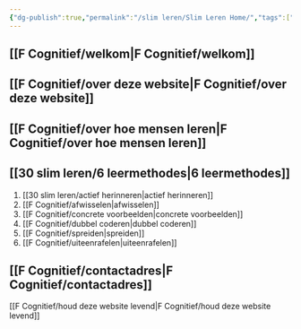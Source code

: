 ```yaml
---
{"dg-publish":true,"permalink":"/slim leren/Slim Leren Home/","tags":["gardenEntry"],"created":"2025-06-03T21:08:06.757+02:00","updated":"2025-06-04T15:25:30.735+02:00"}
---
```


## [[F Cognitief/welkom\|F Cognitief/welkom]]

## [[F Cognitief/over deze website\|F Cognitief/over deze website]]

## [[F Cognitief/over hoe mensen leren\|F Cognitief/over hoe mensen leren]]

## [[30 slim leren/6 leermethodes\|6 leermethodes]]

1. [[30 slim leren/actief herinneren\|actief herinneren]]
2. [[F Cognitief/afwisselen\|afwisselen]]
3. [[F Cognitief/concrete voorbeelden\|concrete voorbeelden]]
4. [[F Cognitief/dubbel coderen\|dubbel coderen]]
5. [[F Cognitief/spreiden\|spreiden]]
6. [[F Cognitief/uiteenrafelen\|uiteenrafelen]]

## [[F Cognitief/contactadres\|F Cognitief/contactadres]]
[[F Cognitief/houd deze website levend\|F Cognitief/houd deze website levend]]

